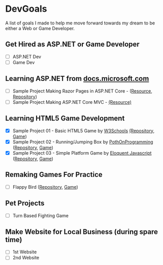 # DevGoals
A list of goals I made to help me move forward towards my dream to be either a Web or Game Developer.

## Get Hired as ASP.NET or Game Developer
- [ ] ASP.NET Dev
- [ ] Game Dev

## Learning ASP.NET from [docs.microsoft.com](https://docs.microsoft.com/en-us/aspnet/)

- [ ] Sample Project Making Razor Pages in ASP.NET Core - ([Resource](https://docs.microsoft.com/en-us/aspnet/core/tutorials/razor-pages/?view=aspnetcore-2.2), [Repository](https://github.com/jrtibayan/AspNetCore-RazorPages-Project01-MovieApp))  
- [ ] Sample Project Making ASP.NET Core MVC - [(Resource)](https://docs.microsoft.com/en-us/aspnet/core/tutorials/first-mvc-app/?view=aspnetcore-2.2)

## Learning HTML5 Game Development

- [X] Sample Project 01 - Basic HTML5 Game by [W3Schools](https://www.w3schools.com/graphics/tryit.asp?filename=trygame_default_gravity) [(Repository](https://github.com/jrtibayan/Learning-JavascriptGame-01-FlappyBirdLikeGame), [Game](https://jrtibayan.github.io/Learning-JavascriptGame-01-FlappyBirdLikeGame/))  
- [X] Sample Project 02 - Running/Jumping Box by [PothOnProgramming
](https://www.youtube.com/watch?v=8uIt9a2XBrw&list=PLcN6MkgfgN4B8N1Oyo74SQVDO_dsMKALV) ([Repository](https://github.com/jrtibayan/Learning-HTML5Game-02-RunningJumpingBox), [Game](https://jrtibayan.github.io/Learning-HTML5Game-02-RunningJumpingBox/))
- [X] Sample Project 03 - Simple Platform Game by [Eloquent Javascript](https://eloquentjavascript.net/16_game.html) ([Repository](https://github.com/jrtibayan/GameDev-Challenge-01-RemakeFlappyBird-UsingJavascript), [Game](https://jrtibayan.github.io/Learning-HTML5Game-03-SimplePlatformGame))

## Remaking Games For Practice
- [ ] Flappy Bird ([Repository](https://github.com/jrtibayan/GameDev-Challenge-01-RemakeFlappyBird-UsingJavascript), [Game](https://jrtibayan.github.io/GameDev-Challenge-01-RemakeFlappyBird-UsingJavascript))

## Pet Projects
- [ ] Turn Based Fighting Game

## Make Website for Local Business (during spare time)
- [ ] 1st Website 
- [ ] 2nd Website
